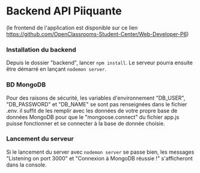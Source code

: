 # Backend API Piiquante #

(le frontend de l'application est disponible sur ce lien https://github.com/OpenClassrooms-Student-Center/Web-Developer-P6)

### Installation du backend ###

Depuis le dossier "backend", lancer `npm install`. Le serveur pourra ensuite être démarré en lançant `nodemon server`.

### BD MongoDB ###

Pour des raisons de sécurité, les variables d'environnement "DB_USER", "DB_PASSWORD" et "DB_NAME" se sont pas renseignées dans le fichier .env. il suffit de les remplir avec les données de votre propre base de données MongoDB pour que le "mongoose.connect" du fichier app.js puisse fonctionner et se connecter à la base de donnée choisie.

### Lancement du serveur ###

Si le lancement du server avec `nodemon server` se passe bien, les messages "Listening on port 3000" et "Connexion à MongoDB réussie !" s'afficheront dans la console. 